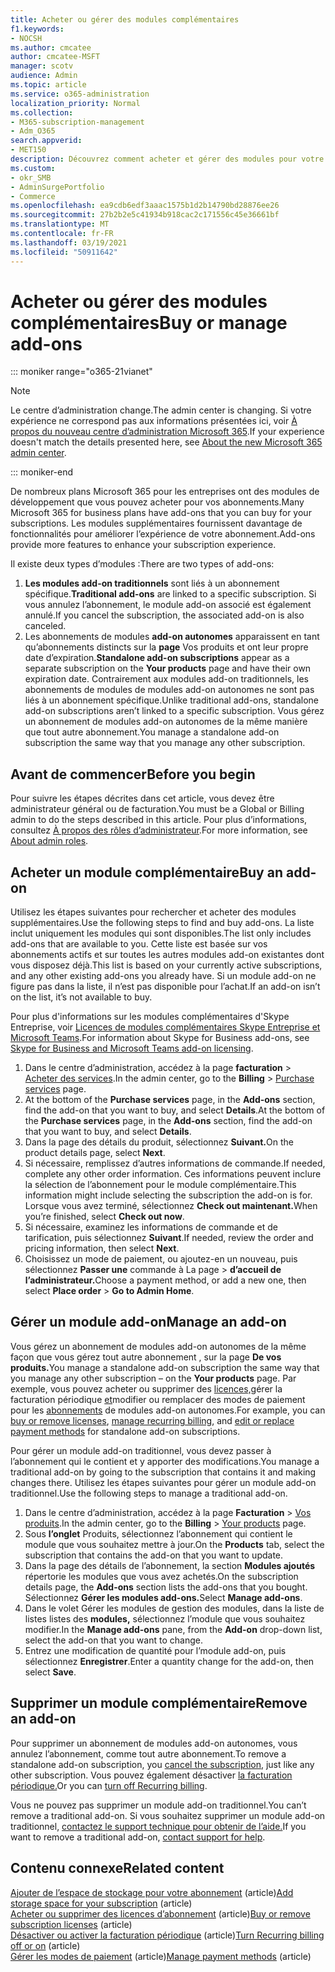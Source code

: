 ```yaml
---
title: Acheter ou gérer des modules complémentaires
f1.keywords:
- NOCSH
ms.author: cmcatee
author: cmcatee-MSFT
manager: scotv
audience: Admin
ms.topic: article
ms.service: o365-administration
localization_priority: Normal
ms.collection:
- M365-subscription-management
- Adm_O365
search.appverid:
- MET150
description: Découvrez comment acheter et gérer des modules pour votre abonnement Microsoft 365 pour les entreprises.
ms.custom:
- okr_SMB
- AdminSurgePortfolio
- Commerce
ms.openlocfilehash: ea9cdb6edf3aaac1575b1d2b14790bd28876ee26
ms.sourcegitcommit: 27b2b2e5c41934b918cac2c171556c45e36661bf
ms.translationtype: MT
ms.contentlocale: fr-FR
ms.lasthandoff: 03/19/2021
ms.locfileid: "50911642"
---
```

# <a name="buy-or-manage-add-ons"></a><span data-ttu-id="6b432-103">Acheter ou gérer des modules complémentaires</span><span class="sxs-lookup"><span data-stu-id="6b432-103">Buy or manage add-ons</span></span>

::: moniker range="o365-21vianet"

> [!NOTE]
> <span data-ttu-id="6b432-104">Le centre d’administration change.</span><span class="sxs-lookup"><span data-stu-id="6b432-104">The admin center is changing.</span></span> <span data-ttu-id="6b432-105">Si votre expérience ne correspond pas aux informations présentées ici, voir [À propos du nouveau centre d’administration Microsoft 365](../admin/microsoft-365-admin-center-preview.md?preserve-view=true&view=o365-21vianet).</span><span class="sxs-lookup"><span data-stu-id="6b432-105">If your experience doesn't match the details presented here, see [About the new Microsoft 365 admin center](../admin/microsoft-365-admin-center-preview.md?preserve-view=true&view=o365-21vianet).</span></span>

::: moniker-end

<span data-ttu-id="6b432-106">De nombreux plans Microsoft 365 pour les entreprises ont des modules de développement que vous pouvez acheter pour vos abonnements.</span><span class="sxs-lookup"><span data-stu-id="6b432-106">Many Microsoft 365 for business plans have add-ons that you can buy for your subscriptions.</span></span> <span data-ttu-id="6b432-107">Les modules supplémentaires fournissent davantage de fonctionnalités pour améliorer l’expérience de votre abonnement.</span><span class="sxs-lookup"><span data-stu-id="6b432-107">Add-ons provide more features to enhance your subscription experience.</span></span>

<span data-ttu-id="6b432-108">Il existe deux types d’modules :</span><span class="sxs-lookup"><span data-stu-id="6b432-108">There are two types of add-ons:</span></span>

1. <span data-ttu-id="6b432-109">**Les modules add-on traditionnels** sont liés à un abonnement spécifique.</span><span class="sxs-lookup"><span data-stu-id="6b432-109">**Traditional add-ons** are linked to a specific subscription.</span></span> <span data-ttu-id="6b432-110">Si vous annulez l’abonnement, le module add-on associé est également annulé.</span><span class="sxs-lookup"><span data-stu-id="6b432-110">If you cancel the subscription, the associated add-on is also canceled.</span></span>
2. <span data-ttu-id="6b432-111">Les abonnements de modules **add-on autonomes** apparaissent en tant qu’abonnements distincts sur la **page** Vos produits et ont leur propre date d’expiration.</span><span class="sxs-lookup"><span data-stu-id="6b432-111">**Standalone add-on subscriptions** appear as a separate subscription on the **Your products** page and have their own expiration date.</span></span> <span data-ttu-id="6b432-112">Contrairement aux modules add-on traditionnels, les abonnements de modules de modules add-on autonomes ne sont pas liés à un abonnement spécifique.</span><span class="sxs-lookup"><span data-stu-id="6b432-112">Unlike traditional add-ons, standalone add-on subscriptions aren’t linked to a specific subscription.</span></span> <span data-ttu-id="6b432-113">Vous gérez un abonnement de modules add-on autonomes de la même manière que tout autre abonnement.</span><span class="sxs-lookup"><span data-stu-id="6b432-113">You manage a standalone add-on subscription the same way that you manage any other subscription.</span></span>

## <a name="before-you-begin"></a><span data-ttu-id="6b432-114">Avant de commencer</span><span class="sxs-lookup"><span data-stu-id="6b432-114">Before you begin</span></span>

<span data-ttu-id="6b432-115">Pour suivre les étapes décrites dans cet article, vous devez être administrateur général ou de facturation.</span><span class="sxs-lookup"><span data-stu-id="6b432-115">You must be a Global or Billing admin to do the steps described in this article.</span></span> <span data-ttu-id="6b432-116">Pour plus d’informations, consultez [À propos des rôles d’administrateur](../admin/add-users/about-admin-roles.md).</span><span class="sxs-lookup"><span data-stu-id="6b432-116">For more information, see [About admin roles](../admin/add-users/about-admin-roles.md).</span></span>

## <a name="buy-an-add-on"></a><span data-ttu-id="6b432-117">Acheter un module complémentaire</span><span class="sxs-lookup"><span data-stu-id="6b432-117">Buy an add-on</span></span>

<span data-ttu-id="6b432-118">Utilisez les étapes suivantes pour rechercher et acheter des modules supplémentaires.</span><span class="sxs-lookup"><span data-stu-id="6b432-118">Use the following steps to find and buy add-ons.</span></span> <span data-ttu-id="6b432-119">La liste inclut uniquement les modules qui sont disponibles.</span><span class="sxs-lookup"><span data-stu-id="6b432-119">The list only includes add-ons that are available to you.</span></span> <span data-ttu-id="6b432-120">Cette liste est basée sur vos abonnements actifs et sur toutes les autres modules add-on existantes dont vous disposez déjà.</span><span class="sxs-lookup"><span data-stu-id="6b432-120">This list is based on your currently active subscriptions, and any other existing add-ons you already have.</span></span> <span data-ttu-id="6b432-121">Si un module add-on ne figure pas dans la liste, il n’est pas disponible pour l’achat.</span><span class="sxs-lookup"><span data-stu-id="6b432-121">If an add-on isn’t on the list, it’s not available to buy.</span></span>

<span data-ttu-id="6b432-122">Pour plus d'informations sur les modules complémentaires d'Skype Entreprise, voir [Licences de modules complémentaires Skype Entreprise et Microsoft Teams](/SkypeForBusiness/skype-for-business-and-microsoft-teams-add-on-licensing/skype-for-business-and-microsoft-teams-add-on-licensing).</span><span class="sxs-lookup"><span data-stu-id="6b432-122">For information about Skype for Business add-ons, see [Skype for Business and Microsoft Teams add-on licensing](/SkypeForBusiness/skype-for-business-and-microsoft-teams-add-on-licensing/skype-for-business-and-microsoft-teams-add-on-licensing).</span></span>

1. <span data-ttu-id="6b432-123">Dans le centre d’administration, accédez à la page **facturation** \> <a href="https://go.microsoft.com/fwlink/p/?linkid=868433" target="_blank">Acheter des services</a>.</span><span class="sxs-lookup"><span data-stu-id="6b432-123">In the admin center, go to the **Billing** \> <a href="https://go.microsoft.com/fwlink/p/?linkid=868433" target="_blank">Purchase services</a> page.</span></span>
2. <span data-ttu-id="6b432-124">At the bottom of the **Purchase services** page, in the **Add-ons** section, find the add-on that you want to buy, and select **Details**.</span><span class="sxs-lookup"><span data-stu-id="6b432-124">At the bottom of the **Purchase services** page, in the **Add-ons** section, find the add-on that you want to buy, and select **Details**.</span></span>
3. <span data-ttu-id="6b432-125">Dans la page des détails du produit, sélectionnez **Suivant.**</span><span class="sxs-lookup"><span data-stu-id="6b432-125">On the product details page, select **Next**.</span></span>
4. <span data-ttu-id="6b432-126">Si nécessaire, remplissez d’autres informations de commande.</span><span class="sxs-lookup"><span data-stu-id="6b432-126">If needed, complete any other order information.</span></span> <span data-ttu-id="6b432-127">Ces informations peuvent inclure la sélection de l’abonnement pour le module complémentaire.</span><span class="sxs-lookup"><span data-stu-id="6b432-127">This information might include selecting the subscription the add-on is for.</span></span> <span data-ttu-id="6b432-128">Lorsque vous avez terminé, sélectionnez **Check out maintenant.**</span><span class="sxs-lookup"><span data-stu-id="6b432-128">When you’re finished, select **Check out now**.</span></span>
5. <span data-ttu-id="6b432-129">Si nécessaire, examinez les informations de commande et de tarification, puis sélectionnez **Suivant**.</span><span class="sxs-lookup"><span data-stu-id="6b432-129">If needed, review the order and pricing information, then select **Next**.</span></span>
6. <span data-ttu-id="6b432-130">Choisissez un mode de paiement, ou ajoutez-en un nouveau, puis sélectionnez **Passer une** commande à La page  >  **d’accueil de l’administrateur.**</span><span class="sxs-lookup"><span data-stu-id="6b432-130">Choose a payment method, or add a new one, then select **Place order** > **Go to Admin Home**.</span></span>

## <a name="manage-an-add-on"></a><span data-ttu-id="6b432-131">Gérer un module add-on</span><span class="sxs-lookup"><span data-stu-id="6b432-131">Manage an add-on</span></span>

<span data-ttu-id="6b432-132">Vous gérez un abonnement de modules add-on autonomes de la même façon que vous gérez tout autre abonnement , sur la page **De vos produits.**</span><span class="sxs-lookup"><span data-stu-id="6b432-132">You manage a standalone add-on subscription the same way that you manage any other subscription – on the **Your products** page.</span></span> <span data-ttu-id="6b432-133">Par exemple, vous pouvez acheter ou supprimer des [licences,](licenses/buy-licenses.md)gérer la facturation périodique [et](subscriptions/renew-your-subscription.md)modifier ou remplacer des modes de paiement pour les [abonnements](billing-and-payments/manage-payment-methods.md) de modules add-on autonomes.</span><span class="sxs-lookup"><span data-stu-id="6b432-133">For example, you can [buy or remove licenses](licenses/buy-licenses.md), [manage recurring billing](subscriptions/renew-your-subscription.md), and [edit or replace payment methods](billing-and-payments/manage-payment-methods.md) for standalone add-on subscriptions.</span></span>

<span data-ttu-id="6b432-134">Pour gérer un module add-on traditionnel, vous devez passer à l’abonnement qui le contient et y apporter des modifications.</span><span class="sxs-lookup"><span data-stu-id="6b432-134">You manage a traditional add-on by going to the subscription that contains it and making changes there.</span></span> <span data-ttu-id="6b432-135">Utilisez les étapes suivantes pour gérer un module add-on traditionnel.</span><span class="sxs-lookup"><span data-stu-id="6b432-135">Use the following steps to manage a traditional add-on.</span></span>
  
1. <span data-ttu-id="6b432-136">Dans le centre d’administration, accédez à la page **Facturation** \> <a href="https://go.microsoft.com/fwlink/p/?linkid=842054" target="_blank">Vos produits</a>.</span><span class="sxs-lookup"><span data-stu-id="6b432-136">In the admin center, go to the **Billing** \> <a href="https://go.microsoft.com/fwlink/p/?linkid=842054" target="_blank">Your products</a> page.</span></span>
2. <span data-ttu-id="6b432-137">Sous **l’onglet** Produits, sélectionnez l’abonnement qui contient le module que vous souhaitez mettre à jour.</span><span class="sxs-lookup"><span data-stu-id="6b432-137">On the **Products** tab, select the subscription that contains the add-on that you want to update.</span></span>
3. <span data-ttu-id="6b432-138">Dans la page des détails de l’abonnement, la section **Modules ajoutés** répertorie les modules que vous avez achetés.</span><span class="sxs-lookup"><span data-stu-id="6b432-138">On the subscription details page, the **Add-ons** section lists the add-ons that you bought.</span></span> <span data-ttu-id="6b432-139">Sélectionnez **Gérer les modules add-ons.**</span><span class="sxs-lookup"><span data-stu-id="6b432-139">Select **Manage add-ons**.</span></span>
4. <span data-ttu-id="6b432-140">Dans le volet Gérer les modules  de gestion des modules, dans la liste de listes listes des **modules,** sélectionnez l’module que vous souhaitez modifier.</span><span class="sxs-lookup"><span data-stu-id="6b432-140">In the **Manage add-ons** pane, from the **Add-on** drop-down list, select the add-on that you want to change.</span></span>
5. <span data-ttu-id="6b432-141">Entrez une modification de quantité pour l’module add-on, puis sélectionnez **Enregistrer**.</span><span class="sxs-lookup"><span data-stu-id="6b432-141">Enter a quantity change for the add-on, then select **Save**.</span></span>

## <a name="remove-an-add-on"></a><span data-ttu-id="6b432-142">Supprimer un module complémentaire</span><span class="sxs-lookup"><span data-stu-id="6b432-142">Remove an add-on</span></span>

<span data-ttu-id="6b432-143">Pour supprimer un abonnement de modules [](subscriptions/cancel-your-subscription.md)add-on autonomes, vous annulez l’abonnement, comme tout autre abonnement.</span><span class="sxs-lookup"><span data-stu-id="6b432-143">To remove a standalone add-on subscription, you [cancel the subscription](subscriptions/cancel-your-subscription.md), just like any other subscription.</span></span> <span data-ttu-id="6b432-144">Vous pouvez également désactiver [la facturation périodique.](subscriptions/renew-your-subscription.md)</span><span class="sxs-lookup"><span data-stu-id="6b432-144">Or you can [turn off Recurring billing](subscriptions/renew-your-subscription.md).</span></span>

<span data-ttu-id="6b432-145">Vous ne pouvez pas supprimer un module add-on traditionnel.</span><span class="sxs-lookup"><span data-stu-id="6b432-145">You can’t remove a traditional add-on.</span></span> <span data-ttu-id="6b432-146">Si vous souhaitez supprimer un module add-on traditionnel, [contactez le support technique pour obtenir de l’aide.](../admin/contact-support-for-business-products.md)</span><span class="sxs-lookup"><span data-stu-id="6b432-146">If you want to remove a traditional add-on, [contact support for help](../admin/contact-support-for-business-products.md).</span></span>
  
## <a name="related-content"></a><span data-ttu-id="6b432-147">Contenu connexe</span><span class="sxs-lookup"><span data-stu-id="6b432-147">Related content</span></span>

<span data-ttu-id="6b432-148">[Ajouter de l’espace de stockage pour votre abonnement](add-storage-space.md) (article)</span><span class="sxs-lookup"><span data-stu-id="6b432-148">[Add storage space for your subscription](add-storage-space.md) (article)</span></span>\
<span data-ttu-id="6b432-149">[Acheter ou supprimer des licences d’abonnement](licenses/buy-licenses.md) (article)</span><span class="sxs-lookup"><span data-stu-id="6b432-149">[Buy or remove subscription licenses](licenses/buy-licenses.md) (article)</span></span>\
<span data-ttu-id="6b432-150">[Désactiver ou activer la facturation périodique](subscriptions/renew-your-subscription.md#turn-recurring-billing-off-or-on) (article)</span><span class="sxs-lookup"><span data-stu-id="6b432-150">[Turn Recurring billing off or on](subscriptions/renew-your-subscription.md#turn-recurring-billing-off-or-on) (article)</span></span>\
<span data-ttu-id="6b432-151">[Gérer les modes de paiement](billing-and-payments/manage-payment-methods.md) (article)</span><span class="sxs-lookup"><span data-stu-id="6b432-151">[Manage payment methods](billing-and-payments/manage-payment-methods.md) (article)</span></span>